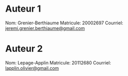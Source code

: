 Auteur 1
========
Nom: Grenier-Berthiaume
Matricule: 20002697
Courriel: jeremi.grenier.berthiaume@gmail.com

Auteur 2
========
Nom: Lepage-Applin
Matricule: 20112680
Courriel: lapplin.olivier@gmail.com
